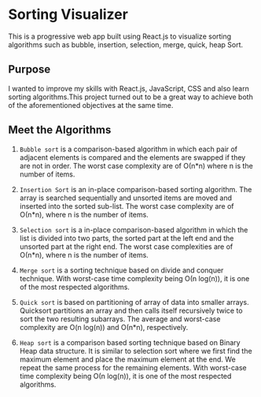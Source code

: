 # Sorting Visualizer
This is a progressive web app built using React.js to visualize sorting algorithms such as bubble, insertion, selection, merge, quick, heap Sort.

## Purpose

I wanted to improve my skills with React.js, JavaScript, CSS and also learn sorting algorithms.This project turned out to be a great way to achieve both of the aforementioned objectives at the same time.

## Meet the Algorithms

1. `Bubble sort` is a comparison-based algorithm in which each pair of adjacent elements is compared and the elements are swapped if they are not in order. The worst case complexity are of Ο(n*n) where n is the number of items.

2. `Insertion Sort` is an in-place comparison-based sorting algorithm. The array is searched sequentially and unsorted items are moved and inserted into the sorted sub-list. The worst case complexity are of Ο(n*n), where n is the number of items.

3. `Selection sort` is a in-place comparison-based algorithm in which the list is divided into two parts, the sorted part at the left end and the unsorted part at the right end. The worst case complexities are of Ο(n*n), where n is the number of items.

4. `Merge sort` is a sorting technique based on divide and conquer technique. With worst-case time complexity being Ο(n log(n)), it is one of the most respected algorithms.

5. `Quick sort` is based on partitioning of array of data into smaller arrays. Quicksort partitions an array and then calls itself recursively twice to sort the two resulting subarrays. The average and worst-case complexity are O(n log(n)) and Ο(n*n), respectively.

6. `Heap sort` is a comparison based sorting technique based on Binary Heap data structure. It is similar to selection sort where we first find the maximum element and place the maximum element at the end. We repeat the same process for the remaining elements. With worst-case time complexity being Ο(n log(n)), it is one of the most respected algorithms.